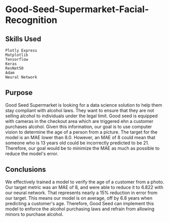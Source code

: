 # Good-Seed-Supermarket-Facial-Recognition

## Skills Used 
    Plotly Express
    Matplotlib
    Tensorflow
    Keras
    ResNet50
    Adam
    Neural Network

## Purpose
Good Seed Supermarket is looking for a data science solution to help them stay compliant with alcohol laws. They want to ensure that they are not selling alcohol to individuals under the legal limit. Good seed is equipped with cameras in the checkout area  which are triggered ehn a customer purchases alcohol. Given this information, our goal is to use computer vision to determine the age of a person from a picture. The target for the model is an MAE lower than 8.0. However, an MAE of 8 could mean that someone who is 13 years old could be incorrectly predicted to be 21. Therefore, our goal would be to minimize the MAE as much as possible to reduce the model's error. 


## Conclusions
We effectively trained a model to verify the age of a customer from a photo. Our target metric was an MAE of 8, and were able to reduce it to 6.822 with our neural network. That represents nearly a 15% reduction in error from our target. This means our model is on average, off by 6.8 years when predicting a customer's age. Therefore, Good Seed can implement this model to enforce the alcohol purchasing laws and refrain from allowing minors to purchase alcohol.  